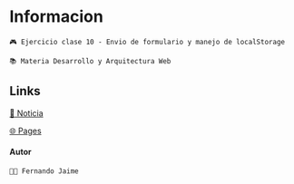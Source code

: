<h1>Informacion</h1>

`🎮 Ejercicio clase 10 - Envio de formulario y manejo de localStorage`

`📚 Materia Desarrollo y Arquitectura Web`

<h2>Links</h2>

[📰 Noticia](https://www.clarin.com/loterias-y-quinielas/quiniela-cordoba-resultado-sorteo-primera-manana-hoy-jueves-10-abril_0_8jBo449ArZ.html#google_vignette)

[🌐 Pages](https://fernandojaime.github.io/Materia-ArquitecturaWeb/)


<h4>Autor</h4>

`🧑‍💻 Fernando Jaime`
